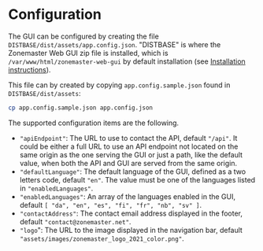 # Configuration

The GUI can be configured by creating the file
`DISTBASE/dist/assets/app.config.json`. "DISTBASE" is where the Zonemaster
Web GUI zip file is installed, which is `/var/www/html/zonemaster-web-gui` by
default installation (see [Installation instructions](Installation.md)).


This file can by created by copying `app.config.sample.json` found in
`DISTBASE/dist/assets`:
```sh
cp app.config.sample.json app.config.json
```


The supported configuration items are the following.

* `"apiEndpoint"`: The URL to use to contact the API, default `"/api"`.
  It could be either a full URL to use an API endpoint not located on the same
  origin as the one serving the GUI or just a path, like the default value, when
  both the API and GUI are served from the same origin.
* `"defaultLanguage"`: The default language of the GUI, defined as a two letters
  code, default `"en"`. The value must be one of the languages listed in
  `"enabledLanguages"`.
* `"enabledLanguages"`: An array of the languages enabled in the GUI, default
  `[ "da", "en", "es", "fi", "fr", "nb", "sv" ]`.
* `"contactAddress"`: The contact email address displayed in the footer, default
  `"contact@zonemaster.net"`.
* `"logo`": The URL to the image displayed in the navigation bar, default
  `"assets/images/zonemaster_logo_2021_color.png"`.
